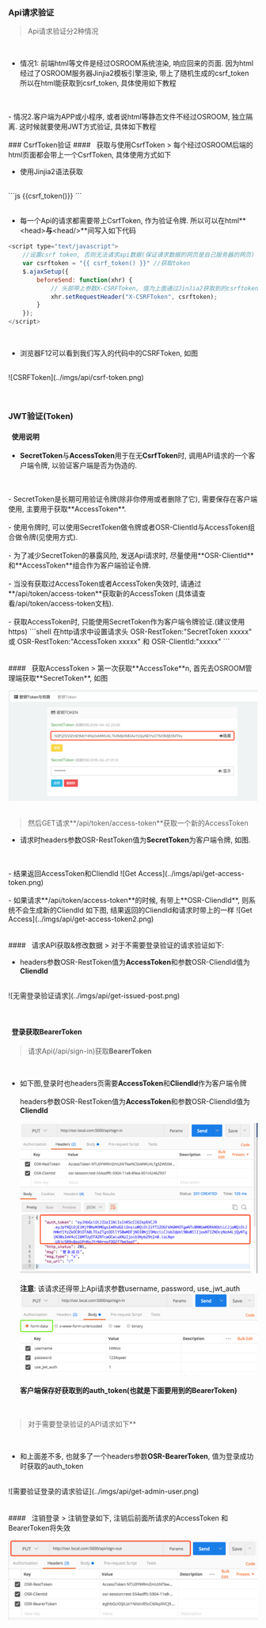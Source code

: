 ### Api请求验证
> Api请求验证分2种情况
 <br/>

- 情况1: 前端html等文件是经过OSROOM系统渲染, 响应回来的页面.
    因为html经过了OSROOM服务器Jinjia2模板引擎渲染, 带上了随机生成的csrf_token
    所以在html能获取到csrf_token, 具体使用如下教程
<br/>
<br/>
- 情况2.客户端为APP或小程序, 或者说html等静态文件不经过OSROOM, 独立隔离.
    这时候就要使用JWT方式验证, 具体如下教程
<br/>
<br/>
### CsrfToken验证
#### &nbsp;&nbsp;获取与使用CsrfToken
> 每个经过OSROOM后端的html页面都会带上一个CsrfToken, 具体使用方式如下
<br/>

- 使用Jinjia2语法获取
<br/>
```js
{{csrf_token()}}
```
<br/>
<br/>

- 每一个Api的请求都需要带上CsrfToken, 作为验证令牌.
   所以可以在html**&lt;head&gt;**与**&lt;head/&gt;**间写入如下代码

```js
<script type="text/javascript">
    //设置csrf token, 否则无法请求api数据(保证请求数据的网页是自己服务器的网页)
    var csrftoken = "{{ csrf_token() }}" //获取token
    $.ajaxSetup({
        beforeSend: function(xhr) {
            // 头部带上参数X-CSRFToken, 值为上面通过JinJia2获取到的csrftoken
            xhr.setRequestHeader("X-CSRFToken", csrftoken);
        }
    });
</script>

```
<br/>

- 浏览器F12可以看到我们写入的代码中的CSRFToken, 如图

<br/>
![CSRFToken](../imgs/api/csrf-token.png)

<br/>
<br/>
<br/>

### JWT验证(Token)

#### &nbsp;&nbsp;使用说明
- **SecretToken**与**AccessToken**用于在无**CsrfToken**时, 调用API请求的一个客户端令牌,
 以验证客户端是否为伪造的.
 <br/>
  <br/>
- SecretToken是长期可用验证令牌(除非你停用或者删除了它), 需要保存在客户端使用, 主要用于获取**AccessToken**.
 <br/>
  <br/>
- 使用令牌时, 可以使用SecretToken做令牌或者OSR-ClientId与AccessToken组合做令牌(见使用方式).
<br/>
 <br/>
- 为了减少SecretToken的暴露风险, 发送Api请求时, 尽量使用**OSR-ClientId**和**AccessToken**组合作为客户端验证令牌.
<br/>
 <br/>
- 当没有获取过AccessToken或者AccessToken失效时, 请通过**/api/token/access-token**获取新的AccessToken
    (具体请查看/api/token/access-token文档).
<br/>
 <br/>
- 获取AccessToken时, 只能使用SecretToken作为客户端令牌验证.(建议使用https)
```shell
  在http请求中设置请求头
  OSR-RestToken:"SecretToken xxxxx"
  或
  OSR-RestToken:"AccessToken xxxxx" 和 OSR-ClientId:"xxxxx"
```
<br/>
<br/>
 <br/>
#### &nbsp;&nbsp;获取AccessToken
> 第一次获取**AccessToke**n, 首先去OSROOM管理端获取**SecretToken**, 如图

![SecretToken](../imgs/api/secretToken.png)
<br/>
<br/>
> 然后GET请求**/api/token/access-token**获取一个新的AccessToken

- 请求时headers参数OSR-RestToken值为**SecretToken**为客户端令牌, 如图.
<br/>
<br/>
- 结果返回AccessToken和CliendId
![Get Access](../imgs/api/get-access-token.png)
<br/>
<br/>
- 如果请求**/api/token/access-token**的时候, 有带上**OSR-CliendId**, 则系统不会生成新的CliendId
  如下图, 结果返回的CliendId和请求时带上的一样
![Get Access](../imgs/api/get-access-token2.png)
<br/>
<br/>
<br/>
#### &nbsp;&nbsp;请求API获取&修改数据
> 对于不需要登录验证的请求验证如下:
<br/>

- headers参数OSR-RestToken值为**AccessToken**和参数OSR-CliendId值为**CliendId**
<br/>
   ![无需登录验证请求](../imgs/api/get-issued-post.png)
<br/>
<br/>
<br/>

#### &nbsp;&nbsp;登录获取BearerToken
> 请求Api(/api/sign-in)获取**BearerToken**
<br/>

- 如下图,登录时也headers页需要**AccessToken**和**CliendId**作为客户端令牌
<br/><br/>
headers参数OSR-RestToken值为**AccessToken**和参数OSR-CliendId值为**CliendId**
<br/><br/>
![登录请求](../imgs/api/sign-in.png)
<br/><br/>
**注意**: 该请求还得带上Api请求参数username, password, use_jwt_auth
![登录请求](../imgs/api/sign-in2.png)
<br/><br/>
**客户端保存好获取到的auth_token(也就是下面要用到的BearerToken)**
<br/><br/><br/>
> 对于需要登录验证的API请求如下**
<br/>

- 和上面差不多, 也就多了一个headers参数**OSR-BearerToken**, 值为登录成功时获取的auth_token
<br/>
![需要验证登录的请求验证](../imgs/api/get-admin-user.png)
<br/>
<br/>
<br/>
#### &nbsp;&nbsp;注销登录
> 注销登录如下, 注销后前面所请求的AccessToken 和 BearerToken将失效
<br/>

![注销登录](../imgs/api/sign-out.png)
